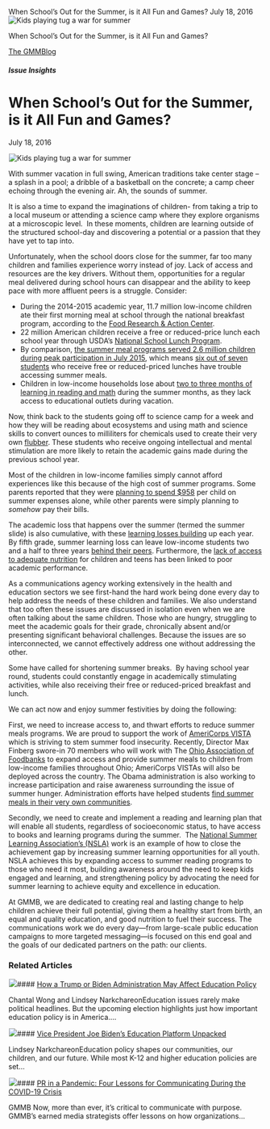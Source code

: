 



When School’s Out for the Summer, is it All Fun and Games?
July 18, 2016
![Kids playing tug a war for summer](data:image/gif;base64,R0lGODlhAQABAAAAACH5BAEKAAEALAAAAAABAAEAAAICTAEAOw==)![Kids playing tug a war for summer](https://www.gmmb.com/wp-content/uploads/2016/07/School-Out-Summer-Fun-Games-e1501168356410.jpg)



When School’s Out for the Summer, is it All Fun and Games?





 [The GMMBlog](/blog/)



##### Issue Insights

 When School’s Out for the Summer, is it All Fun and Games?
==========================================================


July 18, 2016



![Kids playing tug a war for summer](data:image/gif;base64,R0lGODlhAQABAAAAACH5BAEKAAEALAAAAAABAAEAAAICTAEAOw==)![Kids playing tug a war for summer](https://www.gmmb.com/wp-content/uploads/2016/07/School-Out-Summer-Fun-Games-e1501168356410-552x552.jpg) 


With summer vacation in full swing, American traditions take center stage – a splash in a pool; a dribble of a basketball on the concrete; a camp cheer echoing through the evening air. Ah, the sounds of summer.


It is also a time to expand the imaginations of children- from taking a trip to a local museum or attending a science camp where they explore organisms at a microscopic level.  In these moments, children are learning outside of the structured school-day and discovering a potential or a passion that they have yet to tap into.


Unfortunately, when the school doors close for the summer, far too many children and families experience worry instead of joy. Lack of access and resources are the key drivers. Without them, opportunities for a regular meal delivered during school hours can disappear and the ability to keep pace with more affluent peers is a struggle. Consider:


* During the 2014-2015 academic year, 11.7 million low-income children ate their first morning meal at school through the national breakfast program, according to the [Food Research & Action Center](http://frac.org/federal-foodnutrition-programs/national-school-lunch-program/).
* 22 million American children receive a free or reduced-price lunch each school year through USDA’s [National School Lunch Program](http://frac.org/federal-foodnutrition-programs/national-school-lunch-program/).
* By comparison, [the summer meal programs served 2.6 million children during peak participation in July 2015](http://www.fns.usda.gov/sites/default/files/pd/sfsummar.pdf), which means [six out of seven students](http://www.summerlearning.org/) who receive free or reduced-priced lunches have trouble accessing summer meals.
* Children in low-income households lose about [two to three months of learning in reading and math](https://www.cde.state.co.us/cdelib/summerslide) during the summer months, as they lack access to educational outlets during vacation.


Now, think back to the students going off to science camp for a week and how they will be reading about ecosystems and using math and science skills to convert ounces to milliliters for chemicals used to create their very own [flubber](http://www.food.com/recipe/flubber-129414). These students who receive ongoing intellectual and mental stimulation are more likely to retain the academic gains made during the previous school year.


Most of the children in low-income families simply cannot afford experiences like this because of the high cost of summer programs. Some parents reported that they were [planning to spend $958](http://www.nytimes.com/2016/06/05/sunday-review/the-families-that-cant-afford-summer.html?_r=0) per child on summer expenses alone, while other parents were simply planning to *somehow* pay their bills.


The academic loss that happens over the summer (termed the summer slide) is also cumulative, with these [learning losses building](https://www.cde.state.co.us/cdelib/summerslide) up each year. By fifth grade, summer learning loss can leave low-income students two and a half to three years [behind their peers](http://www.summerlearning.org/). Furthermore, the [lack of access to adequate nutrition](http://www.summerlearning.org/) for children and teens has been linked to poor academic performance.


As a communications agency working extensively in the health and education sectors we see first-hand the hard work being done every day to help address the needs of these children and families. We also understand that too often these issues are discussed in isolation even when we are often talking about the same children. Those who are hungry, struggling to meet the academic goals for their grade, chronically absent and/or presenting significant behavioral challenges. Because the issues are so interconnected, we cannot effectively address one without addressing the other.


Some have called for shortening summer breaks.  By having school year round, students could constantly engage in academically stimulating activities, while also receiving their free or reduced-priced breakfast and lunch.


We can act now and enjoy summer festivities by doing the following:


First, we need to increase access to, and thwart efforts to reduce summer meals programs. We are proud to support the work of [AmeriCorps VISTA](http://www.nationalservice.gov/programs/americorps/americorps-vista) which is striving to stem summer food insecurity. Recently, Director Max Finberg swore-in 70 members who will work with The [Ohio Association of Foodbanks](http://www.ohiofoodbanks.org/) to expand access and provide summer meals to children from low-income families throughout Ohio; AmeriCorps VISTAs will also be deployed across the country. The Obama administration is also working to increase participation and raise awareness surrounding the issue of summer hunger. Administration efforts have helped students [find summer meals in their very own communities](http://www.fns.usda.gov/summerfoodrocks).


Secondly, we need to create and implement a reading and learning plan that will enable all students, regardless of socioeconomic status, to have access to books and learning programs during the summer.  The [National Summer Learning Association’s (NSLA)](http://www.summerlearning.org/) work is an example of how to close the achievement gap by increasing summer learning opportunities for all youth.  NSLA achieves this by expanding access to summer reading programs to those who need it most, building awareness around the need to keep kids engaged and learning, and strengthening policy by advocating the need for summer learning to achieve equity and excellence in education.


At GMMB, we are dedicated to creating real and lasting change to help children achieve their full potential, giving them a healthy start from birth, an equal and quality education, and good nutrition to fuel their success. The communications work we do every day—from large-scale public education campaigns to more targeted messaging—is focused on this end goal and the goals of our dedicated partners on the path: our clients.









### Related Articles

![](data:image/gif;base64,R0lGODlhAQABAAAAACH5BAEKAAEALAAAAAABAAEAAAICTAEAOw==)![](https://www.gmmb.com/wp-content/uploads/2020/11/neonbrand-zFSo6bnZJTw-unsplash-scaled-380x200.jpg)#### [How a Trump or Biden Administration May Affect Education Policy](https://www.gmmb.com/news/trump-biden-education-policy/)

Chantal Wong and Lindsey NarkchareonEducation issues rarely make political headlines. But the upcoming election highlights just how important education policy is in America.…

![](data:image/gif;base64,R0lGODlhAQABAAAAACH5BAEKAAEALAAAAAABAAEAAAICTAEAOw==)![](https://www.gmmb.com/wp-content/uploads/2020/11/kimberly-farmer-lUaaKCUANVI-unsplash-380x200.jpg)#### [Vice President Joe Biden’s Education Platform Unpacked](https://www.gmmb.com/news/vice-president-joe-bidens-education-platform-unpacked/)

Lindsey NarkchareonEducation policy shapes our communities, our children, and our future. While most K-12 and higher education policies are set…

![](data:image/gif;base64,R0lGODlhAQABAAAAACH5BAEKAAEALAAAAAABAAEAAAICTAEAOw==)![](https://www.gmmb.com/wp-content/uploads/2020/11/covid-19-gmmb-post-380x200.jpg)#### [PR in a Pandemic: Four Lessons for Communicating During the COVID-19 Crisis](https://www.gmmb.com/news/covid19-crisis-communications/)

GMMB Now, more than ever, it’s critical to communicate with purpose. GMMB’s earned media strategists offer lessons on how organizations…




